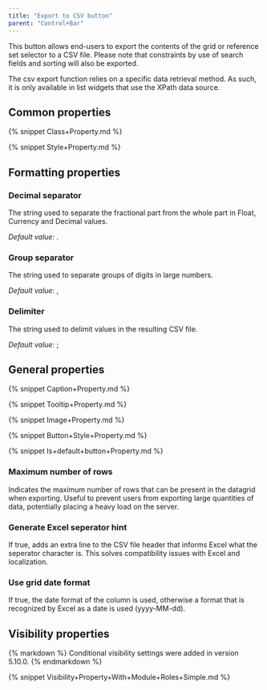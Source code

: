 ```yaml
---
title: "Export to CSV button"
parent: "Control+Bar"
---
```



This button allows end-users to export the contents of the grid or reference set selector to a CSV file. Please note that constraints by use of search fields and sorting will also be exported.

The csv export function relies on a specific data retrieval method. As such, it is only available in list widgets that use the XPath data source. 

## Common properties

{% snippet Class+Property.md %}

{% snippet Style+Property.md %}

## Formatting properties

### Decimal separator

The string used to separate the fractional part from the whole part in Float, Currency and Decimal values.

_Default value:_ .

### Group separator

The string used to separate groups of digits in large numbers.

_Default value:_ ,

### Delimiter

The string used to delimit values in the resulting CSV file.

_Default value:_ ;

## General properties

{% snippet Caption+Property.md %}

{% snippet Tooltip+Property.md %}

{% snippet Image+Property.md %}

{% snippet Button+Style+Property.md %}

{% snippet Is+default+button+Property.md %}

### Maximum number of rows

Indicates the maximum number of rows that can be present in the datagrid when exporting. Useful to prevent users from exporting large quantities of data, potentially placing a heavy load on the server.

### Generate Excel seperator hint

If true, adds an extra line to the CSV file header that informs Excel what the seperator character is. This solves compatibility issues with Excel and localization.

### Use grid date format

If true, the date format of the column is used, otherwise a format that is recognized by Excel as a date is used (yyyy-MM-dd).

## Visibility properties

<div class="alert alert-info">{% markdown %}
Conditional visibility settings were added in version 5.10.0.
{% endmarkdown %}</div>

{% snippet Visibility+Property+With+Module+Roles+Simple.md %}
